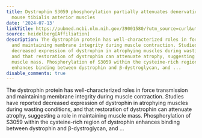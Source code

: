 ```yaml
---
title: Dystrophin S3059 phosphorylation partially attenuates denervation atrophy in
  mouse tibialis anterior muscles
date: '2024-07-13'
linkTitle: https://pubmed.ncbi.nlm.nih.gov/39001580/?utm_source=curl&utm_medium=rss&utm_campaign=pubmed-2&utm_content=1FakS-2QOkCT8HsMOQP1bCRQ4YzyumYOmxmF0moLsQ3dFB1E9V&fc=20220326224207&ff=20240713181721&v=2.18.0.post9+e462414
source: heidelberg[Affiliation]
description: The dystrophin protein has well-characterized roles in force transmission
  and maintaining membrane integrity during muscle contraction. Studies have reported
  decreased expression of dystrophin in atrophying muscles during wasting conditions,
  and that restoration of dystrophin can attenuate atrophy, suggesting a role in maintaining
  muscle mass. Phosphorylation of S3059 within the cysteine-rich region of dystrophin
  enhances binding between dystrophin and β-dystroglycan, and ...
disable_comments: true
---
```

The dystrophin protein has well-characterized roles in force transmission and maintaining membrane integrity during muscle contraction. Studies have reported decreased expression of dystrophin in atrophying muscles during wasting conditions, and that restoration of dystrophin can attenuate atrophy, suggesting a role in maintaining muscle mass. Phosphorylation of S3059 within the cysteine-rich region of dystrophin enhances binding between dystrophin and β-dystroglycan, and ...